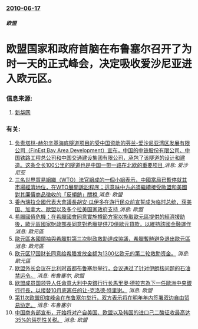 ### [2010-06-17](/news/2010/06/17/index.md)

##### 欧盟
#  欧盟国家和政府首脑在布鲁塞尔召开了为时一天的正式峰会，决定吸收爱沙尼亚进入欧元区。




### 信息来源:

1. [新华网](http://news.xinhuanet.com/world/2010-06/18/c_12232904.htm)

### 有关:

1. [负责塔林-赫尔辛基海底隧道项目的受中国资助的芬兰-爱沙尼亚湾区发展有限公司（FinЕst Bay Area Development）宣布，中国的中铁股份有限公司、中国铁路工程总公司和中国交通建设集团有限公司，承包了该隧道的设计和建造。这条全长100公里的隧道也是中国一带一路在北欧的重要项目 ](/zh/news/2019/07/12/负责塔林-赫尔辛基海底隧道项目的受中国资助的芬兰-爱沙尼亚湾区发展有限公司-FinЕst-Bay-Area-Develo.md) _消息: 爱沙尼亚_
2. [三名世界貿易組織（WTO）法官組成的一個小組表示，中國當局已暫停就其市場經濟地位，在WTO展開訴訟程序；這意味中方必須繼續接受歐盟和美國對其廉價商品徵收的「反傾銷」關稅 ](/zh/news/2019/06/17/三名世界貿易組織-WTO-法官組成的一個小組表示-中國當局已暫停就其市場經濟地位-在WTO展開訴訟程序-這意味中方必須繼.md) _消息: 欧盟_
3. [委內瑞拉全國代表大會議長胡安·瓜伊多在游行民众前宣誓成为临时总统，获美国、加拿大、歐盟以及多个拉美国家政府支持 ](/zh/news/2019/01/23/委內瑞拉全國代表大會議長胡安-瓜伊多在游行民众前宣誓成为临时总统-获美国-加拿大-歐盟以及多个拉美国家政府支持.md) _消息: 欧盟_
4. [希臘國債危機：在希臘國會同意實施撙節方案以換取歐元區提供的經濟援助後，歐元區國家財政部長同意對希臘提供70億歐元貸款，以維持該國金融運作](/zh/news/2015/07/16/希臘國債危機-在希臘國會同意實施撙節方案以換取歐元區提供的經濟援助後-歐元區國家財政部長同意對希臘提供70億歐元貸款-以.md) _消息: 歐元區_
5. [ 歐元區各國領袖與希臘對第三次財政救助達成協議，希臘暫時避免退出歐元區](/zh/news/2015/07/13/歐元區各國領袖與希臘對第三次財政救助達成協議-希臘暫時避免退出歐元區.md) _消息: 歐元區_
6. [ 欧元区17国财长同意给希腊发放金额为1300亿欧元的第二轮救助资金。](/zh/news/2012/02/21/欧元区17国财长同意给希腊发放金额为1300亿欧元的第二轮救助资金.md) _消息: 歐元區_
7. [ 欧盟外长会议在比利时首都布鲁塞尔举行，会议通过了针对伊朗核问题的石油禁运令。](/zh/news/2012/01/23/欧盟外长会议在比利时首都布鲁塞尔举行-会议通过了针对伊朗核问题的石油禁运令.md) _消息: 布鲁塞尔, 欧盟_
8. [欧盟成员国领导人任命意大利中央銀行行长馬里奧·德拉吉為下一任歐洲中央銀行行長，以接替10月底离任的让-克洛德·特里谢。](/zh/news/2011/06/24/欧盟成员国领导人任命意大利中央銀行行长馬里奧-德拉吉為下一任歐洲中央銀行行長-以接替10月底离任的让-克洛德-特里谢.md) _消息: 欧盟_
9. [ 第11次欧盟印度峰会在布鲁塞尔举行，双方表示将在明年年内签署双边自由贸易协定。](/zh/news/2010/12/10/第11次欧盟印度峰会在布鲁塞尔举行-双方表示将在明年年内签署双边自由贸易协定.md) _消息: 布鲁塞尔_
10. [ 中国商务部宣布，开始将对产自美国、欧盟以及韩国的进口己二酸征收最高达35%的惩罚性关税。](/zh/news/2009/11/2/中国商务部宣布-开始将对产自美国-欧盟以及韩国的进口己二酸征收最高达35-的惩罚性关税.md) _消息: 欧盟_
